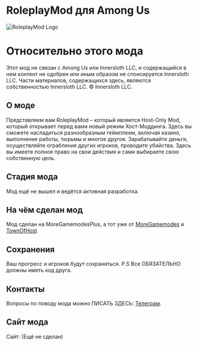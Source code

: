 
# RoleplayMod для Among Us

![RoleplayMod Logo](url-to-your-logo.png)

# Относительно этого мода
Этот мод не связан с Among Us или Innersloth LLC, и содержащийся в нем контент не одобрен или иным образом не спонсируется Innersloth LLC. Части материалов, содержащихся здесь, являются собственностью Innersloth LLC. © Innersloth LLC.

## О моде
Представляем вам RoleplayMod – который является Host-Only Mod, который открывает перед вами новый режим Хост-Моддинга. Здесь вы сможете насладиться разнообразным геймплеем, включая казино, выполнение работы, тюрьмы и многое другое. Зарабатывайте деньги, осуществляйте ограбления других игроков, проводите убийства. Здесь вы имеете полное право на свои действия и сами выбираете свою собственную цель.

## Стадия мода
Мод ещё не вышел и ведётся активная разработка.

## На чём сделан мод
Мод сделан на MoreGamemodesPlus, а тот уже от [MoreGamemodes](https://github.com/Rabek009/MoreGamemodes) и [TownOfHost](https://github.com/tukasa0001/TownOfHost/blob/main/README-EN.md)

## Сохранения
Ваш прогресс и игроков будут сохраняться.
P.S Все ОБЯЗАТЕЛЬНО должны иметь код друга.

## Контакты
Вопросы по поводу мода можно ПИСАТЬ ЗДЕСЬ: [Телеграм](https://t.me/ModLoot).
## Сайт мода
Сайт: (Ещё не сделан)
